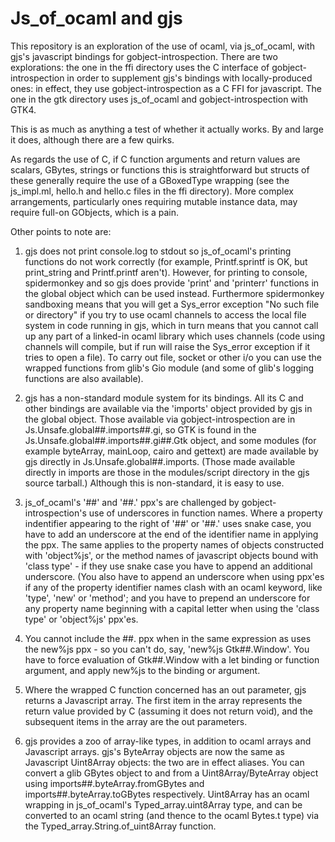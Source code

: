 Js_of_ocaml and gjs
===================

This repository is an exploration of the use of ocaml, via
js_of_ocaml, with gjs's javascript bindings for gobject-introspection.
There are two explorations: the one in the ffi directory uses the C
interface of gobject-introspection in order to supplement gjs's
bindings with locally-produced ones: in effect, they use
gobject-introspection as a C FFI for javascript.  The one in the gtk
directory uses js_of_ocaml and gobject-introspection with GTK4.

This is as much as anything a test of whether it actually works.  By
and large it does, although there are a few quirks.

As regards the use of C, if C function arguments and return values are
scalars, GBytes, strings or functions this is straightforward but
structs of these generally require the use of a GBoxedType wrapping
(see the js_impl.ml, hello.h and hello.c files in the ffi directory).
More complex arrangements, particularly ones requiring mutable
instance data, may require full-on GObjects, which is a pain.

Other points to note are:

1.  gjs does not print console.log to stdout so js_of_ocaml's printing
    functions do not work correctly (for example, Printf.sprintf is
    OK, but print_string and Printf.printf aren't).  However, for
    printing to console, spidermonkey and so gjs does provide 'print'
    and 'printerr' functions in the global object which can be used
    instead.  Furthermore spidermonkey sandboxing means that you will
    get a Sys_error exception "No such file or directory" if you try
    to use ocaml channels to access the local file system in code
    running in gjs, which in turn means that you cannot call up any
    part of a linked-in ocaml library which uses channels (code using
    channels will compile, but if run will raise the Sys_error
    exception if it tries to open a file).  To carry out file, socket
    or other i/o you can use the wrapped functions from glib's Gio
    module (and some of glib's logging functions are also available).

2.  gjs has a non-standard module system for its bindings.  All its C
    and other bindings are available via the 'imports' object provided
    by gjs in the global object.  Those available via
    gobject-introspection are in Js.Unsafe.global\##.imports\##.gi, so
    GTK is found in the Js.Unsafe.global\##.imports\##.gi\##.Gtk
    object, and some modules (for example byteArray, mainLoop, cairo
    and gettext) are made available by gjs directly in
    Js.Unsafe.global\##.imports.  (Those made available directly in
    imports are those in the modules/script directory in the gjs
    source tarball.)  Although this is non-standard, it is easy to
    use.

3.  js_of_ocaml's '##' and '##.' ppx's are challenged by
    gobject-introspection's use of underscores in function names.
    Where a property indentifier appearing to the right of '##' or
    '##.' uses snake case, you have to add an underscore at the end of
    the identifier name in applying the ppx.  The same applies to the
    property names of objects constructed with 'object%js', or the
    method names of javascript objects bound with 'class type' - if
    they use snake case you have to append an additional underscore.
    (You also have to append an underscore when using ppx'es if any of
    the property identifier names clash with an ocaml keyword, like
    'type', 'new' or 'method'; and you have to prepend an underscore
    for any property name beginning with a capital letter when using
    the 'class type' or 'object%js' ppx'es.

4.  You cannot include the \##. ppx when in the same expression as
    uses the new%js ppx - so you can't do, say, 'new%js
    Gtk\##.Window'.  You have to force evaluation of Gtk\##.Window
    with a let binding or function argument, and apply new%js to the
    binding or argument.

5.  Where the wrapped C function concerned has an out parameter, gjs
    returns a Javascript array.  The first item in the array
    represents the return value provided by C (assuming it does not
    return void), and the subsequent items in the array are the out
    parameters.

6.  gjs provides a zoo of array-like types, in addition to ocaml
    arrays and Javascript arrays.  gjs's ByteArray objects are now the
    same as Javascript Uint8Array objects: the two are in effect
    aliases.  You can convert a glib GBytes object to and from a
    Uint8Array/ByteArray object using imports\##.byteArray.fromGBytes
    and imports\##.byteArray.toGBytes respectively.  Uint8Array has an
    ocaml wrapping in js_of_ocaml's Typed_array.uint8Array type, and
    can be converted to an ocaml string (and thence to the ocaml
    Bytes.t type) via the Typed_array.String.of_uint8Array function.
